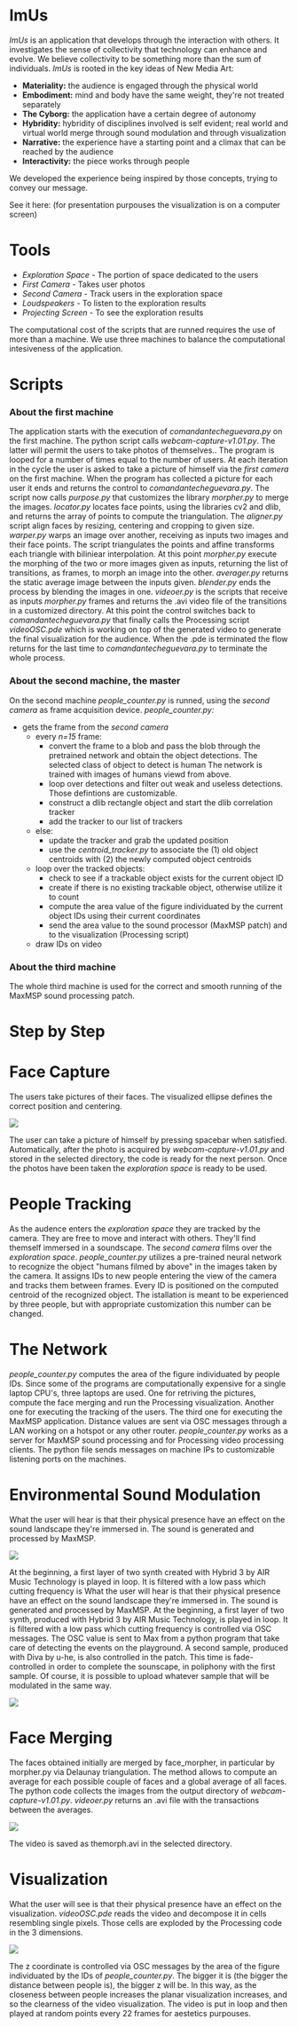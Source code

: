# ImUs
*ImUs* is an application that develops through the interaction with others. It investigates the sense of collectivity that technology can enhance and evolve. We believe collectivity to be something more than the sum of individuals.
*ImUs* is rooted in the key ideas of New Media Art:

- **Materiality:** the audience is engaged through the physical world
- **Embodiment:** mind and body have the same weight, they're not treated separately
- **The Cyborg:** the application have a certain degree of autonomy
- **Hybridity:** hybridity of disciplines involved is self evident; real world and virtual world merge through sound modulation and through visualization
- **Narrative:** the experience have a starting point and a climax that can be reached by the audience
- **Interactivity:** the piece works through people

We developed the experience being inspired by those concepts, trying to convey our message.

See it here: (for presentation purpouses the visualization is on a computer screen)

# Tools
- *Exploration Space* - The portion of space dedicated to the users
- *First Camera* - Takes user photos
- *Second Camera* - Track users in the exploration space
- *Loudspeakers* - To listen to the exploration results
- *Projecting Screen* - To see the exploration results

The computational cost of the scripts that are runned requires the use of more than a machine. We use three machines to balance the computational intesiveness of the application.

# Scripts

### About the first machine
The application starts with the execution of *comandantecheguevara.py* on the first machine. 
The python script calls *webcam-capture-v1.01.py*. The latter will permit the users to take photos of themselves.. The program is looped for a number of times equal to the number of users. At each iteration in the cycle the user is asked to take a picture of himself via the *first camera* on the first machine. When the program has collected a picture for each user it ends and returns the control to *comandantecheguevara.py*. The script now calls *purpose.py* that customizes the library *morpher.py* to merge the images. *locator.py* locates face points, using the libraries cv2 and dlib, and returns the array of points to compute the triangulation. The *aligner.py* script align faces by resizing, centering and cropping to given size. *warper.py* warps an image over another, receiving as inputs two images and their face points. The script triangulates the points and affine transforms each triangle with biliniear interpolation. At this point *morpher.py* execute the morphing of the two or more images given as inputs, returning the list of transitions, as frames, to morph an image into the other. *averager.py* returns the static average image between the inputs given. *blender.py* ends the process by blending the images in one. *videoer.py* is the scripts that receive as inputs *morpher.py* frames and returns the .avi video file of the transitions in a customized directory. At this point the control switches back to *comandantecheguevara.py* that finally calls the Processing script *videoOSC.pde* which is working on top of the generated video to generate the final visualization for the audience. When the .pde is terminated the flow returns for the last time to *comandantecheguevara.py* to terminate the whole process.


### About the second machine, the master
On the second machine *people_counter.py* is runned, using the *second camera* as frame acquisition device. 
*people_counter.py:*

- gets the frame from the *second camera*
    - every *n=15* frame:
        - convert the frame to a blob and pass the blob through the pretrained network and obtain the object detections. The selected class of object to detect is human The network is trained with images of humans viewd from above.
        - loop over detections and filter out weak and useless detections. Those defintions are customizable.
        - construct a dlib rectangle object and start the dlib correlation tracker
        - add the tracker to our list of trackers
    - else:
        - update the tracker and grab the updated position
        - use the *centroid_tracker.py* to associate the (1) old object centroids with (2) the newly computed object centroids
    - loop over the tracked objects:
        - check to see if a trackable object exists for the current object ID
        - create if there is no existing trackable object, otherwise utilize it to count
        - compute the area value of the figure individuated by the current object IDs using their current coordinates
        - send the area value to the sound processor (MaxMSP patch) and to the visualization (Processing script)
    - draw IDs on video

### About the third machine
The whole third machine is used for the correct and smooth running of the MaxMSP sound processing patch.

# Step by Step

# Face Capture 
The users take pictures of their faces. The visualized ellipse defines the correct position and centering. 

![](resources/facecapture.jpg)

The user can take a picture of himself by pressing spacebar when satisfied. Automatically, after the photo is acquired by *webcam-capture-v1.01.py* and stored in the selected directory, the code is ready for the next person. Once the photos have been taken the *exploration space* is ready to be used.

# People Tracking
As the audence enters the *exploration space* they are tracked by the camera. They are free to move and interact with others. They'll find themself immersed in a soundscape. 
The *second camera* films over the *exploration space*. *people_counter.py* utilizes a pre-trained neural network to recognize the object "humans filmed by above" in the images taken by the camera. It assigns IDs to new people entering the view of the camera and tracks them between frames. Every ID is positioned on the computed centroid of the recognized object. 
The istallation is meant to be experienced by three people, but with appropriate customization this number can be changed.

# The Network
*people_counter.py* computes the area of the figure individuated by people IDs. Since some of the programs are computationally expensive for a single laptop CPU's, three laptops are used. One for retriving the pictures, compute the face merging and run the Processing visualization. Another one for executing the tracking of the users. The third one for executing the MaxMSP application. Distance values are sent via OSC messages through a LAN working on a hotspot or any other router. *people_counter.py* works as a server for MaxMSP sound processing and for Processing video processing clients. The python file sends messages on machine IPs to customizable listening ports on the machines.

# Environmental Sound Modulation
What the user will hear is that their physical presence have an effect on the sound landscape they're immersed in. The sound is generated and processed by MaxMSP.

![](resources/max_pat.jpg)

At the beginning, a first layer of two synth created with Hybrid 3 by AIR Music Technology is played in loop. It is filtered with a low pass which cutting frequency is What the user will hear is that their physical presence have an effect on the sound landscape they're immersed in. 
The sound is generated and processed by MaxMSP. At the beginning, a first layer of two synth, produced with Hybrid 3 by AIR Music Technology, is played in loop. It is filtered with a low pass which cutting frequency is controlled via OSC messages. The OSC value is sent to Max from a python program that take care of detecting the events on the playground. 
A second sample, produced with Diva by u-he, is also controlled in the patch. This time is fade-controlled in order to complete the sounscape, in poliphony with the first sample.
Of course, it is possible to upload whatever sample that will be modulated in the same way.


![](resources/hybrid.png)


# Face Merging
The faces obtained initially are merged by face_morpher, in particular by morpher.py via Delaunay triangulation. The method allows to compute an average for each possible couple of faces and a global average of all faces. The python code collects the images from the output directory of *webcam-capture-v1.01.py*.
*videoer.py* returns an .avi file with the transactions between the averages. 

![](resources/togif.gif)

The video is saved as themorph.avi in the selected directory.

# Visualization
What the user will see is that their physical presence have an effect on the visualization.
*videoOSC.pde* reads the video and decompose it in cells resembling single pixels. 
Those cells are exploded by the Processing code in the 3 dimensions. 

![](resources/visualization.png)

The z coordinate is controlled via OSC messages by the area of the figure individuated by the IDs of *people_counter.py*. The bigger it is (the bigger the distance between people is), the bigger z will be. In this way, as the closeness between people increases the planar visualization increases, and so the clearness of the video visualization.
The video is put in loop and then played at random points every 22 frames for aestetics purpouses.
